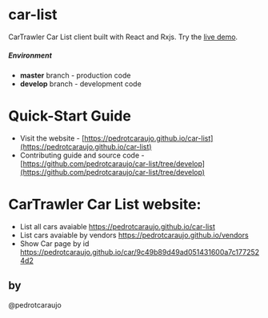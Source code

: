 # car-list

CarTrawler Car List client built with React and Rxjs. Try the [live demo](https://pedrotcaraujo.github.io/car-list).

##### Environment 
- **master** branch - production code
- **develop** branch - development code

# Quick-Start Guide
- Visit the website - [https://pedrotcaraujo.github.io/car-list](https://pedrotcaraujo.github.io/car-list)
- Contributing guide and source code - [https://github.com/pedrotcaraujo/car-list/tree/develop](https://github.com/pedrotcaraujo/car-list/tree/develop)


# CarTrawler Car List website:
 - List all cars avaiable https://pedrotcaraujo.github.io/car-list
 - List cars avaiable by vendors https://pedrotcaraujo.github.io/vendors
 - Show Car page by id https://pedrotcaraujo.github.io/car/9c49b89d49ad051431600a7c1772524d2

## by
@pedrotcaraujo

